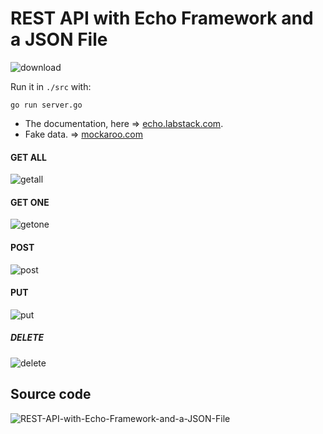 # REST API with Echo Framework and a JSON File

<img src="https://i.ibb.co/f1Z2Tw6/download.png" alt="download">

Run it in ```./src``` with:
```
go run server.go
```
 - The documentation, here => <a href="https://echo.labstack.com/guide/">echo.labstack.com</a>.
 - Fake data. => <a href="https://mockaroo.com/">mockaroo.com</a>

#### GET ALL
<img src="https://i.ibb.co/cLKzQ7v/getall.png" alt="getall">

#### GET ONE
<img src="https://i.ibb.co/64dxFy6/getone.png" alt="getone">

#### POST
<img src="https://i.ibb.co/NF6XQ4g/post.png" alt="post">

#### PUT
<img src="https://i.ibb.co/prYz2Tb/put.png" alt="put">

##### DELETE
<img src="https://i.ibb.co/y6c0w6q/delete.png" alt="delete">

## Source code

<img src="https://i.ibb.co/1XszQGm/REST-API-with-Echo-Framework-and-a-JSON-File.png" alt="REST-API-with-Echo-Framework-and-a-JSON-File">
